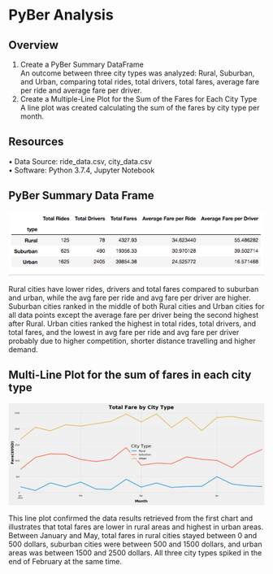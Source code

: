 # PyBer Analysis

## Overview
1.	Create a PyBer Summary DataFrame <br />
An outcome between three city types was analyzed: Rural, Suburban, and Urban, comparing total rides, total drivers, total fares, average fare per ride and average fare per driver.
2.	Create a Multiple-Line Plot for the Sum of the Fares for Each City Type <br />
A line plot was created calculating the sum of the fares by city type per month.

## Resources
•	Data Source: ride_data.csv, city_data.csv <br />
•	Software: Python 3.7.4, Jupyter Notebook

## PyBer Summary Data Frame

![Chart 1](https://github.com/Samira786/PyBer_Analysis/blob/master/analysis/Chart%201%20Summary.png)

Rural cities have lower rides, drivers and total fares compared to suburban and urban, while the avg fare per ride and avg fare per driver are higher. Suburban cities ranked in the middle of both Rural cities and Urban cities for all data points except the average fare per driver being the second highest after Rural. Urban cities ranked the highest in total rides, total drivers, and total fares, and the lowest in avg fare per ride and avg fare per driver probably due to higher competition, shorter distance travelling and higher demand.

## Multi-Line Plot for the sum of fares in each city type

![Chart 2](https://github.com/Samira786/PyBer_Analysis/blob/master/analysis/Pyber_Challenge.png)

This line plot confirmed the data results retrieved from the first chart and illustrates that total fares are lower in rural areas and highest in urban areas. Between January and May, total fares in rural cities stayed between 0 and 500 dollars, suburban cities were between 500 and 1500 dollars, and urban areas was between 1500 and 2500 dollars. All three city types spiked in the end of February at the same time.
